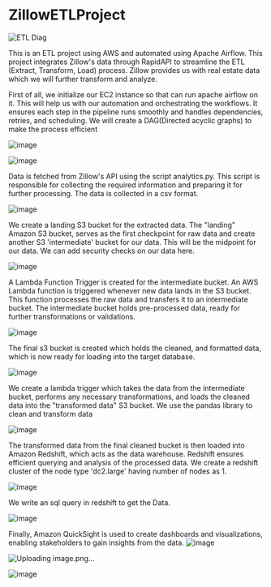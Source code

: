 # ZillowETLProject

![ETL Diag](https://github.com/user-attachments/assets/7fc083bf-3637-4242-834a-21c406c2436a)

This is an ETL project using AWS and automated using Apache Airflow.
This project integrates Zillow's data through RapidAPI to streamline the ETL (Extract, Transform, Load) process. Zillow provides us with real estate data which we will further transform and analyze.


First of all, we initialize our EC2 instance so that can run apache airflow on it. This will help us with our automation and orchestrating the workflows. It ensures each step in the pipeline runs smoothly and handles dependencies, retries, and scheduling. We will create a DAG(Directed acyclic graphs) to make the process efficient  

![image](https://github.com/user-attachments/assets/f20e451d-2b1e-4077-9420-c5d8731335ef)



![image](https://github.com/user-attachments/assets/94e6b18b-f9ef-46d7-8274-7795f899cf41)



Data is fetched from Zillow's API using the script analytics.py. This script is responsible for collecting the required information and preparing it for further processing. The data is collected in a csv format.
   
![image](https://github.com/user-attachments/assets/9dbab9f4-30aa-492e-aa4b-59072a277717)



We create a landing S3 bucket for the extracted data. The "landing" Amazon S3 bucket, serves as the first checkpoint for raw data
and 
create another S3 'intermediate' bucket for our data. This will be the midpoint for our data. We can add security checks on our data here.


 ![image](https://github.com/user-attachments/assets/0bdc787d-13b8-489e-854d-cad2173d695d)


  
A Lambda Function Trigger is created for the intermediate bucket.
An AWS Lambda function is triggered whenever new data lands in the S3 bucket. This function processes the raw data and transfers it to an intermediate bucket. The intermediate bucket holds pre-processed data, ready for further transformations or validations.

![image](https://github.com/user-attachments/assets/0526f91a-20b5-4e4e-bb9d-0e8fc838f704)



The final s3 bucket is created which holds the cleaned, and formatted data, which is now ready for loading into the target database.

![image](https://github.com/user-attachments/assets/6ebb7a7e-cc29-4928-8746-2ff202e5a56d)


We create a lambda trigger which takes the data from the intermediate bucket, performs any necessary transformations, and loads the cleaned data into the "transformed data" S3 bucket. We use the pandas library to clean and transform data

![image](https://github.com/user-attachments/assets/440292b5-2f25-4218-808f-e978535b780b)


The transformed data from the final cleaned bucket is then loaded into Amazon Redshift, which acts as the data warehouse. Redshift ensures efficient querying and analysis of the processed data. We create a redshift cluster of the node type 'dc2.large' having number of nodes as 1.



![image](https://github.com/user-attachments/assets/4d47dd85-a8d2-4db5-8076-4b5e24eed735)


We write an sql query in redshift to get the Data.

![image](https://github.com/user-attachments/assets/708354fb-9e67-4ea9-a3db-7b6f4e3d4b2a)


Finally, Amazon QuickSight is used to create dashboards and visualizations, enabling stakeholders to gain insights from the data.
![image](https://github.com/user-attachments/assets/2b3a3db9-9dd3-4864-97fd-5c552e54951e)

![Uploading image.png…]()

![image](https://github.com/user-attachments/assets/70887be3-1122-47f1-80a9-e7c796751648)











